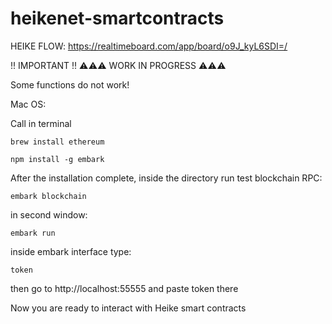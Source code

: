 # heikenet-smartcontracts
HEIKE FLOW: https://realtimeboard.com/app/board/o9J_kyL6SDI=/

!! IMPORTANT !!
⚠️⚠️⚠️ WORK IN PROGRESS ⚠️⚠️⚠️

Some functions do not work!

Mac OS:

Call in terminal

`brew install ethereum`

`npm install -g embark`

After the installation complete, inside the directory run test blockchain RPC:

`embark blockchain`

in second window:

`embark run`

inside embark interface type:

`token`

then go to http://localhost:55555 and paste token there

Now you are ready to interact with Heike smart contracts
